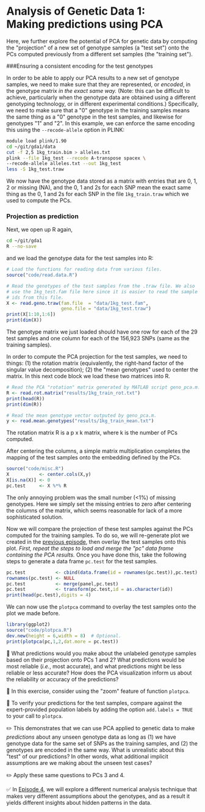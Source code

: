 # Analysis of Genetic Data 1:<br>Making predictions using PCA

Here, we further explore fhe potential of PCA for genetic data by
computing the "projection" of a new set of genotype samples (a "test
set") onto the PCs computed previously from a different set samples
(the "training set").

###Ensuring a consistent encoding for the test genotypes

In order to be able to apply our PCA results to a new set of genotype
samples, we need to make sure that they are represented, or *encoded*,
in the genotype matrix *in the exact same way.* (Note: this can be
difficult to achieve, particularly when the genotype data are obtained
using a different genotyping technology, or in different experimental
conditions.) Specifically, we need to make sure that a "0" genotype in
the training samples means the same thing as a "0" genotype in the
test samples, and likewise for genotypes "1" and "2". In this example,
we can enforce the same encoding this using the `--recode-allele`
option in PLINK:

```bash
module load plink/1.90
cd ~/git/gda1/data
cut -f 2,5 1kg_train.bim > alleles.txt
plink --file 1kg_test --recode A-transpose spacex \
--recode-allele alleles.txt --out 1kg_test
less -S 1kg_test.traw
```

We now have the genotype data stored as a matrix with entries that are
0, 1, 2 or missing (NA), and the 0, 1 and 2s for each SNP mean the
exact same thing as the 0, 1 and 2s for each SNP in the file
`1kg_train.traw` which we used to compute the PCs.

### Projection as prediction

Next, we open up R again,

```bash
cd ~/git/gda1
R --no-save
```

and we load the genotype data for the test samples into R:

```R
# Load the functions for reading data from various files.
source("code/read.data.R")

# Read the genotypes of the test samples from the .traw file. We also
# use the 1kg_test.fam file here since it is easier to read the sample
# ids from this file.
X <- read.geno.traw(fam.file  = "data/1kg_test.fam",
                    geno.file = "data/1kg_test.traw")
print(X[1:10,1:6])
print(dim(X))
```

The genotype matrix we just loaded should have one row for each of the
29 test samples and one column for each of the 156,923 SNPs (same as
the training samples).

In order to compute the PCA projection for the test samples, we need
to things: (1) the rotation matrix (equivalently, the right-hand
factor of the singular value decomposition); (2) the "mean genotypes"
used to center the matrix. In this next code block we load these two
matrices into R.

```R
# Read the PCA "rotation" matrix generated by MATLAB script geno_pca.m.
R <- read.rot.matrix("results/1kg_train_rot.txt")
print(head(R))
print(dim(R))

# Read the mean genotype vector outputed by geno_pca.m.
y <- read.mean.genotypes("results/1kg_train_mean.txt")
```

The rotation matrix R is a p x k matrix, where k is the number of PCs
computed.

After centering the columns, a simple matrix multiplication completes
the mapping of the test samples onto the embedding defined by the
PCs.

```R
source("code/misc.R")
X           <- center.cols(X,y)
X[is.na(X)] <- 0
pc.test     <- X %*% R
```

The only annoying problem was the small number (<1%) of missing
genotypes. Here we simply set the missing entries to zero after
centering the columns of the matrix, which seems reasonable for lack
of a more sophisticated solution.

Now we will compare the projection of these test samples against the
PCs computed for the training samples. To do so, we will re-generate
plot we created in the [previous episode](02-pca.md), then overlay the
test samples onto this plot. *First, repeat the steps to load and
merge the "pc" data frame containing the PCA results.* Once you have
done this, take the following steps to generate a data frame `pc.test`
for the test samples.

```R
pc.test           <- cbind(data.frame(id = rownames(pc.test)),pc.test)
rownames(pc.test) <- NULL
pc.test           <- merge(panel,pc.test)
pc.test           <- transform(pc.test,id = as.character(id))
print(head(pc.test),digits = 4)
```

We can now use the `plotpca` command to overlay the test samples onto
the plot we made before.

```R
library(ggplot2)
source("code/plotpca.R")
dev.new(height = 6,width = 8)  # Optional.
print(plotpca(pc,1,2,dat.more = pc.test))
```

:ledger: What predictions would you make about the unlabeled genotype
samples based on their projection onto PCs 1 and 2? What predictions
would be most reliable (*i.e.*, most accurate), and what predictions
might be less reliable or less accurate? How does the PCA
visualization inform us about the reliability or accuracy of the
predictions?

:pushpin: In this exercise, consider using the "zoom" feature of
function `plotpca`.

:pushpin: To verify your predictions for the test samples, compare
against the expert-provided population labels by adding the option
`add.labels = TRUE` to your call to `plotpca`.

:pencil2: This demonstrates that we can use PCA applied to genetic
data to make *predictions* about any unseen genotype data as long as
(1) we have genotype data for the same set of SNPs as the training
samples, and (2) the genotypes are encoded in the same way. What is
unrealistic about this "test" of our predictions? In other words, what
additional implicit assumptions are we making about the unseen test
cases?

:pencil2: Apply these same questions to PCs 3 and 4.

:white_check_mark: In [Episode 4](04-admixture.md), we will explore a
different numerical analysis technique that makes very different
assumptions about the genotypes, and as a result it yields different
insights about hidden patterns in the data.
